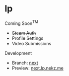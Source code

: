 # lp

Coming Soon<sup>TM</sup>

- ~~Steam Auth~~
- Profile Settings
- Video Submissions

Development

- Branch: [next](https://github.com/NeKzor/lp/tree/next)
- Preview: [next.lp.nekz.me](https://next.lp.nekz.me)
